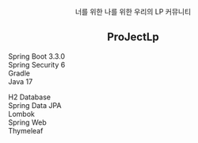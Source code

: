 <p align="center">
너를 위한 나를 위한 우리의 LP 커뮤니티
</p>
<h2 align="center">ProJectLp</h2>


<p>
Spring Boot 3.3.0<br>
Spring Security 6<br>
Gradle<br>
Java 17<br>
</p>

<p>
H2 Database<br>
Spring Data JPA<br>
Lombok<br>
Spring Web<br>
Thymeleaf<br>
</p>